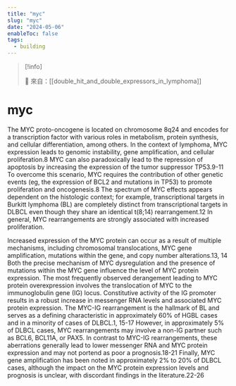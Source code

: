 ```yaml
---
title: "myc"
slug: "myc"
date: "2024-05-06"
enableToc: false
tags:
  - building
---
```


> [!info]
>
> 🌱 來自：[[double_hit_and_double_expressors_in_lymphoma]]

# myc

The MYC proto-oncogene is located on chromosome 8q24 and encodes for a transcription factor with various roles in metabolism, protein synthesis, and cellular differentiation, among others. In the context of lymphoma, MYC expression leads to genomic instability, gene amplification, and cellular proliferation.8 MYC can also paradoxically lead to the repression of apoptosis by increasing the expression of the tumor suppressor TP53.9-11 To overcome this scenario, MYC requires the contribution of other genetic events (eg, the expression of BCL2 and mutations in TP53) to promote proliferation and oncogenesis.8 The spectrum of MYC effects appears dependent on the histologic context; for example, transcriptional targets in Burkitt lymphoma (BL) are completely distinct from transcriptional targets in DLBCL even though they share an identical t(8;14) rearrangement.12 In general, MYC rearrangements are strongly associated with increased proliferation.

Increased expression of the MYC protein can occur as a result of multiple mechanisms, including chromosomal translocations, MYC gene amplification, mutations within the gene, and copy number alterations.13, 14 Both the precise mechanism of MYC dysregulation and the presence of mutations within the MYC gene influence the level of MYC protein expression. The most frequently observed derangement leading to MYC protein overexpression involves the translocation of MYC to the immunoglobulin gene (IG) locus. Constitutive activity of the IG promoter results in a robust increase in messenger RNA levels and associated MYC protein expression. The MYC-IG rearrangement is the hallmark of BL and serves as a defining characteristic in approximately 60% of HGBL cases and in a minority of cases of DLBCL.1, 15-17 However, in approximately 5% of DLBCL cases, MYC rearrangements may involve a non-IG partner such as BCL6, BCL11A, or PAX5. In contrast to MYC-IG rearrangements, these aberrations generally lead to lower messenger RNA and MYC protein expression and may not portend as poor a prognosis.18-21 Finally, MYC gene amplification has been noted in approximately 2% to 20% of DLBCL cases, although the impact on the MYC protein expression levels and prognosis is unclear, with discordant findings in the literature.22-26
